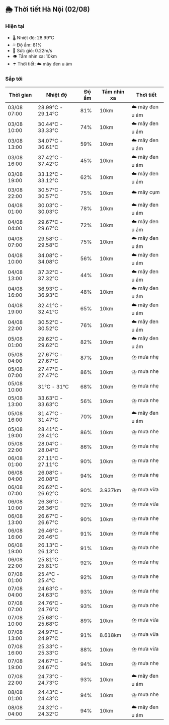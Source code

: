 ## 🌦️ Thời tiết Hà Nội (02/08)

### Hiện tại

- 🌡️ Nhiệt độ: 28.99℃
- 💦 Độ ẩm: 81%
- 💨 Sức gió: 0.22m/s
- 👁️ Tầm nhìn xa: 10km
- ☂️ Thời tiết: ☁️ mây đen u ám

### Sắp tới

| Thời gian | Nhiệt độ | Độ ẩm | Tầm nhìn xa | Thời tiết |
| --- | --- | --- | --- | --- |
| 03/08 07:00 | 28.99℃ - 29.14℃ | 81% | 10km | ☁️ mây đen u ám |
| 03/08 10:00 | 30.44℃ - 33.33℃ | 74% | 10km | ☁️ mây đen u ám |
| 03/08 13:00 | 34.07℃ - 36.61℃ | 59% | 10km | ☁️ mây đen u ám |
| 03/08 16:00 | 37.42℃ - 37.42℃ | 45% | 10km | ☁️ mây đen u ám |
| 03/08 19:00 | 33.12℃ - 33.12℃ | 62% | 10km | ☁️ mây đen u ám |
| 03/08 22:00 | 30.57℃ - 30.57℃ | 75% | 10km | ☁️ mây cụm |
| 04/08 01:00 | 30.03℃ - 30.03℃ | 78% | 10km | ☁️ mây đen u ám |
| 04/08 04:00 | 29.67℃ - 29.67℃ | 72% | 10km | ☁️ mây đen u ám |
| 04/08 07:00 | 29.58℃ - 29.58℃ | 75% | 10km | ☁️ mây đen u ám |
| 04/08 10:00 | 34.08℃ - 34.08℃ | 56% | 10km | ☁️ mây đen u ám |
| 04/08 13:00 | 37.32℃ - 37.32℃ | 44% | 10km | ☁️ mây đen u ám |
| 04/08 16:00 | 36.93℃ - 36.93℃ | 48% | 10km | ☁️ mây đen u ám |
| 04/08 19:00 | 32.41℃ - 32.41℃ | 65% | 10km | ☁️ mây đen u ám |
| 04/08 22:00 | 30.52℃ - 30.52℃ | 76% | 10km | ☁️ mây đen u ám |
| 05/08 01:00 | 29.62℃ - 29.62℃ | 82% | 10km | ☁️ mây đen u ám |
| 05/08 04:00 | 27.67℃ - 27.67℃ | 87% | 10km | ⛈️ mưa nhẹ |
| 05/08 07:00 | 27.47℃ - 27.47℃ | 86% | 10km | ⛈️ mưa nhẹ |
| 05/08 10:00 | 31℃ - 31℃ | 68% | 10km | ⛈️ mưa nhẹ |
| 05/08 13:00 | 33.63℃ - 33.63℃ | 56% | 10km | ⛈️ mưa nhẹ |
| 05/08 16:00 | 31.47℃ - 31.47℃ | 70% | 10km | ☁️ mây đen u ám |
| 05/08 19:00 | 28.41℃ - 28.41℃ | 86% | 10km | ⛈️ mưa nhẹ |
| 05/08 22:00 | 28.04℃ - 28.04℃ | 86% | 10km | ⛈️ mưa nhẹ |
| 06/08 01:00 | 27.11℃ - 27.11℃ | 90% | 10km | ⛈️ mưa nhẹ |
| 06/08 04:00 | 26.08℃ - 26.08℃ | 94% | 10km | ⛈️ mưa nhẹ |
| 06/08 07:00 | 26.62℃ - 26.62℃ | 90% | 3.937km | ⛈️ mưa vừa |
| 06/08 10:00 | 26.36℃ - 26.36℃ | 92% | 10km | ⛈️ mưa vừa |
| 06/08 13:00 | 26.67℃ - 26.67℃ | 90% | 10km | ⛈️ mưa nhẹ |
| 06/08 16:00 | 26.46℃ - 26.46℃ | 91% | 10km | ⛈️ mưa nhẹ |
| 06/08 19:00 | 26.13℃ - 26.13℃ | 91% | 10km | ⛈️ mưa nhẹ |
| 06/08 22:00 | 25.81℃ - 25.81℃ | 92% | 10km | ⛈️ mưa nhẹ |
| 07/08 01:00 | 25.4℃ - 25.4℃ | 92% | 10km | ⛈️ mưa nhẹ |
| 07/08 04:00 | 24.63℃ - 24.63℃ | 93% | 10km | ⛈️ mưa nhẹ |
| 07/08 07:00 | 24.76℃ - 24.76℃ | 93% | 10km | ⛈️ mưa nhẹ |
| 07/08 10:00 | 25.68℃ - 25.68℃ | 89% | 10km | ⛈️ mưa vừa |
| 07/08 13:00 | 24.97℃ - 24.97℃ | 91% | 8.618km | ⛈️ mưa vừa |
| 07/08 16:00 | 25.33℃ - 25.33℃ | 88% | 10km | ⛈️ mưa vừa |
| 07/08 19:00 | 24.67℃ - 24.67℃ | 94% | 10km | ⛈️ mưa nhẹ |
| 07/08 22:00 | 24.73℃ - 24.73℃ | 93% | 10km | ☁️ mây đen u ám |
| 08/08 01:00 | 24.43℃ - 24.43℃ | 94% | 10km | ⛈️ mưa nhẹ |
| 08/08 04:00 | 24.32℃ - 24.32℃ | 94% | 10km | ☁️ mây đen u ám |
